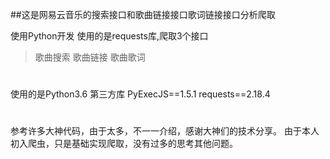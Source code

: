 ##这是网易云音乐的搜索接口和歌曲链接接口歌词链接接口分析爬取

使用Python开发 使用的是requests库,爬取3个接口
>歌曲搜索
歌曲链接
歌曲歌词

#
使用的是Python3.6
第三方库
PyExecJS==1.5.1
requests==2.18.4

#
参考许多大神代码，由于太多，不一一介绍，感谢大神们的技术分享。
由于本人初入爬虫，只是基础实现爬取，没有过多的思考其他问题。




